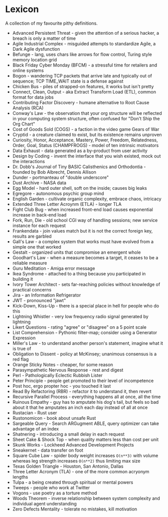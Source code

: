 # Lexicon

A collection of my favourite pithy definitions.

* Advanced Persistent Threat - given the attention of a serious hacker, a breach is only a matter of time
* Agile Industrial Complex - misguided attempts to standardize Agile, a Dark Agile dysfunction
* Befunge - lang, uses chars like arrows for flow control, Turing style memory location grid
* Black Friday Cyber Monday (BFCM) - a stressful time for retailers and online systems
* Bogon - wandering TCP packets that arrive late and typically out of sequence; TCP TIME_WAIT state is a defense against
* Chicken Bus - piles of strapped-on features, it works but isn't pretty
* Connect, Clean, Output - aka Extract Transform Load (ETL), common format for data jobs
* Contributing Factor Discovery - humane alternative to Root Cause Analysis (RCA)
* Conway's Law - the observation that your org structure will be reflected in your computing system structure, often confused for "Don't Ship the Org Chart"
* Cost of Goods Sold (COGS) - a faction in the video game Gears of War
* Cryptid - a creature claimed to exist, but its existence remains unproven
* Curiosity, Honor, Acceptance, Mastery, Power, Freedom, Relatedness, Order, Goal, Status (CHAMPFROGS) - model of ten intrinsic motivators
* Data Exhaust - data generated as a by-product from user activity
* Design by Coding - invent the interface that you wish existed, mock out the interactions
* Dr. Dobb's Journal of Tiny BASIC Calisthenics and Orthodontia - founded by Bob Albrecht, Dennis Allison
* Dunder - portmanteau of "double underscore"
* Dust Archive - NASA data
* Egg Model - hard outer shell, soft on the inside; causes big leaks
* Egregore - autonomous psychic group mind
* English Garden - cultivate organic complexity, embrace chaos, intricacy
* Extended Three Letter Acroynm (ETLA) - longer TLA
* Fight Club Bug - when increased front-end load causes exponential increase in back-end load
* Fork, Run, Die - old school CGI way of handling sessions; new service instance for each request
* Frankendata - join values match but it is not the correct foreign key, results are garbled
* Gall's Law - a complex system that works must have evolved from a simple one that worked
* Gestalt - organized units that compromise an emergent whole
* Goodhart's Law - when a measure becomes a target, it ceases to be a reliable measure
* Guru Meditation - Amiga error message
* Ikea Syndrome - attached to a thing because you participated in building it
* Ivory Tower Architect - sets far-reaching policies without knowledge of practical concerns
* Jira - an Information Refrigerator
* JWT - pronounced "jawt"
* Kick-Down, Kiss-Up - there is a special place in hell for people who do this
* Lightning Whistler - very low frequency radio signal generated by lightning
* Likert Questions - rating "agree" or "disagree" on a 5 point scale
* List Comprehension - Pythonic filter-map; consider using a Generator Expression
* Miller's Law - to understand another person's statement, imagine what it is true of
* Obligation to Dissent - policy at McKinsey; unanimous consensus is a red flag
* Orange Sticky Notes - cheaper, for some reason
* Parasympathetic Nervous Response - rest and digest
* Perl - Pathologically Eclectic Rubbish Lister
* Peter Principle - people get promoted to their level of incompetence
* Post hoc, ergo propter hoc - you touched it last
* Read By Refactoring (RBR) - refactor it to understand it, then revert
* Recursive Parallel Process - everything happens all at once, all the time
* Ruinous Empathy - guy has to amputate his dog's tail, but feels so bad about it that he amputates an inch each day instead of all at once
* Rustacian - Rust user
* Rustonomicon - book about unsafe Rust
* Sargeable Query - Search ARGugment ABLE, query optimizer can take advantage of an index
* Shatnering - introducing a small delay in each request
* Sheet Cake & Shock Top - when quality matters less than cost per unit
* Skunk Works - Lockheed Advanced Development Projects
* Sneakernet - data transfer on foot
* Square Cube Law - spider body weight increases `O(n**3)` with volume whereas leg strength increases `O(n**2)` thus limiting max size
* Texas Golden Triangle - Houston, San Antonio, Dallas
* Three Letter Acronym (TLA) - one of the more common acryonym lengths
* Tulpa - a being created through spiritual or mental powers
* Tweeps - people who work at Twitter
* Vogons - use poetry as a torture method
* Woods Theorem - inverse relationship between system complexity and individual agent understanding
* Zero Defects Mentality - tolerate no mistakes, kill motivation
